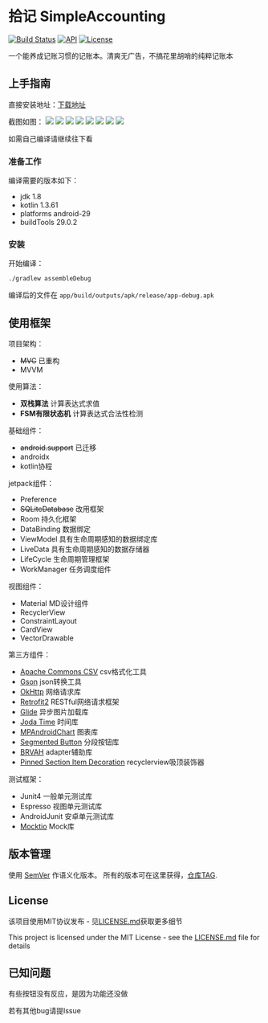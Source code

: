  # 拾记 SimpleAccounting

[![Build Status](https://travis-ci.com/SkywalkerDarren/SimpleAccounting.svg?branch=master)](https://travis-ci.com/SkywalkerDarren/SimpleAccounting)
[![API](https://img.shields.io/badge/API-21%2B-brightgreen.svg?style=flat)](https://android-arsenal.com/api?level=21)
[![License](https://img.shields.io/github/license/SkywalkerDarren/SimpleAccounting)](https://img.shields.io/github/license/SkywalkerDarren/SimpleAccounting)

一个能养成记账习惯的记账本。清爽无广告，不搞花里胡哨的纯粹记账本

## 上手指南

直接安装地址：[下载地址](https://github.com/SkywalkerDarren/SimpleAccounting/releases)

截图如图：
![](example/main.gif)
![](example/bill.gif)
![](example/billdetail.gif)
![](example/detail.gif)
![](example/discovery.png)
![](example/edit.png)
![](example/classify.png)
![](example/journal.png)

如需自己编译请继续往下看

### 准备工作

编译需要的版本如下：

* jdk 1.8
* kotlin 1.3.61
* platforms android-29
* buildTools 29.0.2

### 安装

开始编译：

```bash
./gradlew assembleDebug
```

编译后的文件在 `app/build/outputs/apk/release/app-debug.apk`

## 使用框架

项目架构：

- ~~MVC~~ 已重构
- MVVM

使用算法：

- **双栈算法** 计算表达式求值
- **FSM有限状态机** 计算表达式合法性检测

基础组件：

- ~~android.support~~ 已迁移
- androidx
- kotlin协程

jetpack组件：

* Preference
* ~~SQLiteDatabase~~ 改用框架
* Room 持久化框架
* DataBinding 数据绑定
* ViewModel 具有生命周期感知的数据绑定库
* LiveData 具有生命周期感知的数据存储器
* LifeCycle 生命周期管理框架
* WorkManager 任务调度组件

视图组件：

* Material MD设计组件
* RecyclerView
* ConstraintLayout
* CardView
* VectorDrawable

第三方组件：

* [Apache Commons CSV](http://commons.apache.org/proper/commons-csv/) csv格式化工具
* [Gson](https://github.com/google/gson) json转换工具
* [OkHttp](https://square.github.io/okhttp/) 网络请求库
* [Retrofit2](https://square.github.io/retrofit/) RESTful网络请求框架
* [Glide](https://github.com/bumptech/glide) 异步图片加载库
* [Joda Time](https://www.joda.org/joda-time/) 时间库
* [MPAndroidChart](https://github.com/PhilJay/MPAndroidChart) 图表库
* [Segmented Button](https://github.com/addisonElliott/SegmentedButton) 分段按钮库
* [BRVAH](https://github.com/CymChad/BaseRecyclerViewAdapterHelper) adapter辅助库
* [Pinned Section Item Decoration](https://github.com/oubowu/PinnedSectionItemDecoration) recyclerview吸顶装饰器

测试框架：

* Junit4 一般单元测试库
* Espresso 视图单元测试库
* AndroidJunit 安卓单元测试库
* [Mocktio](https://site.mockito.org/) Mock库

## 版本管理

使用 [SemVer](https://semver.org/lang/zh-CN/) 作语义化版本。 所有的版本可在这里获得，[仓库TAG](https://github.com/SkywalkerDarren/SimpleAccounting/tags). 

## License

该项目使用MIT协议发布 - 见[LICENSE.md](LICENSE.md)获取更多细节

This project is licensed under the MIT License - see the [LICENSE.md](LICENSE.md) file for details

## 已知问题

有些按钮没有反应，是因为功能还没做

若有其他bug请提Issue
